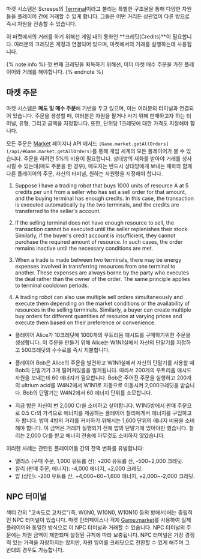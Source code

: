 마켓 시스템은 Screeps의 [Terminal](/api/#StructureTerminal)이라고 불리는 특별한 구조물을 통해 다양한 자원들을 플레이어 간에 거래할 수 있게 합니다. 그들은 어떤 거리든 상관없이 다른 방으로 즉시 자원을 전송할 수 있습니다.

이 마켓에서의 거래를 하기 위해선 게임 내의 통화인 **크레딧(Credits)**이 필요합니다. 여러분의 크레딧은 계정과 연결되어 있으며, 마켓에서의 거래를 실행하는데 사용됩니다.

{% note info %}
첫 번째 크레딧을 획득하기 위해선, 이미 마켓 매수 주문을 가진 플레이어와 거래를 해야합니다.
{% endnote %}

## 마켓 주문

마켓 시스템은 **매도 및 매수 주문**에 기반을 두고 있으며, 이는 여러분의 터미널과 연결되어 있습니다. 주문을 생성할 때, 여러분은 자원을 팔거나 사기 위해 판매하고자 하는 터미널, 유형, 그리고 금액을 지정합니다. 또한, 단위당 1크레딧에 대한 가격도 지정해야 합니다.

모든 주문은 [Market](https://screeps.com/a/#!/market) 페이지나 API 메서드 `[Game.market.getAllOrders](/api/#Game.market.getAllOrders)`를 통해 게임 세계의 모든 플레이어가 볼 수 있습니다. 주문을 하려면 5%의 비용이 필요합니다. 상대방의 재화를 받아야 거래를 성사시킬 수 있는데(매도 주문을 한 경우), 매도자는 반드시 상대방에게 보내는 재화와 함께 다른 플레이어의 주문, 자신의 터미널, 원하는 자원량을 지정해야 합니다.

1. Suppose I have a trading robot that buys 1000 units of resource A at 5 credits per unit from a seller who has set a sell order for that amount, and the buying terminal has enough credits. In this case, the transaction is executed automatically by the two terminals, and the credits are transferred to the seller's account.

2. If the selling terminal does not have enough resource to sell, the transaction cannot be executed until the seller replenishes their stock. Similarly, if the buyer's credit account is insufficient, they cannot purchase the required amount of resource. In such cases, the order remains inactive until the necessary conditions are met.

3. When a trade is made between two terminals, there may be energy expenses involved in transferring resources from one terminal to another. These expenses are always borne by the party who executes the deal rather than the owner of the order. The same principle applies to terminal cooldown periods.

4. A trading robot can also use multiple sell orders simultaneously and execute them depending on the market conditions or the availability of resources in the selling terminals. Similarly, a buyer can create multiple buy orders for different quantities of resource at varying prices and execute them based on their preference or convenience.

* 플레이어 Alice가 10크레딧에 1000개의 우트리움 애시드를 구매하기위한 주문을 생성합니다. 이 주문을 만들기 위해 Alice는 W1N1실에서 자신의 단말기를 지정하고 500크레딧의 수수료를 즉시 지불합니다.
* 플레이어 Bob은 Alice의 주문을 발견하고 W1N1실에서 자신의 단말기를 사용할 때 Bob의 단말기가 3개 떨어져있음을 알게됩니다. 따라서 200개의 우트리움 애시드 자원을 보내는데 60 에너지가 필요합니다. Bob은 주어진 주문을 실행하고 200개의 ultrium acid를 W4N2에서 W1N1로 자동으로 이동시켜 2,000크레딧을 받습니다. Bob의 단말기는 W4N2에서 60 에너지 단위를 소모합니다.

* 지금 밥은 자신이 번 2,000 Cr을 소비하고 싶어합니다. W1N5방에서 판매 주문으로 0.5 Cr의 가격으로 에너지를 제공하는 플레이어 찰리에게서 에너지를 구입하고자 합니다. 밥이 4방의 거리를 커버하기 위해서는 1,600 단위의 에너지 비용을 소비해야 합니다. 이 금액은 거래가 실행되기 전에 밥의 단말기에 있어야만 했습니다. 찰리는 2,000 Cr를 받고 에너지 전송에 아무것도 소비하지 않았습니다.

이러한 사례는 관련된 플레이어들 간의 잔액 변화를 유발합니다:
* 앨리스 (구매 주문, 1,000 유트륨 산): +200 유트륨 산, -500~2,000 크레딧.
* 찰리 (판매 주문, 에너지): -4,000 에너지, +2,000 크레딧.
* 밥 (상인): -200 유트륨 산, +4,000~60~1,600 에너지, +2,000~-2,000 크레딧.

## NPC 터미널

섹터 간의 "고속도로 교차로"(즉, W0N0, W10N0, W10N10 등의 방에서)에는 중립적인 NPC 터미널이 있습니다. 마켓 인터페이스나 객체 [Game.market](/api/#Game.market)를 사용하여 실제 플레이어와 동일한 방식으로 이 NPC 터미널과 거래할 수 있습니다. NPC 터미널의 주문에는 자원 금액이 제한되며 설정된 규칙에 따라 보충됩니다. NPC 터미널은 가장 경쟁력 있는 가격을 자랑하지는 않지만, 자원 잉여를 크레딧으로 전환할 수 있게 해주며 그 반대의 경우도 가능합니다.